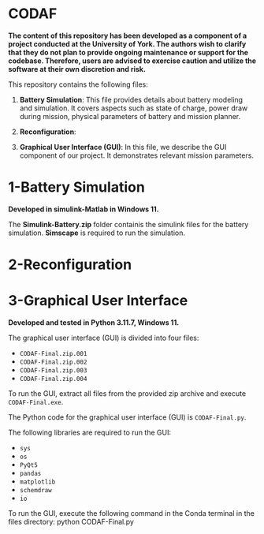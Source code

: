 # CODAF
**The content of this repository has been developed as a component of a project conducted at the University of York. The authors wish to clarify that they do not plan to provide ongoing maintenance or support for the codebase. Therefore, users are advised to exercise caution and utilize the software at their own discretion and risk.**

This repository contains the following files:

1. **Battery Simulation**: This file provides details about battery modeling and simulation. It covers aspects such as state of charge, power draw during mission, physical parameters of battery and mission planner.

2. **Reconfiguration**: 

3. **Graphical User Interface (GUI)**: In this file, we describe the GUI component of our project. It demonstrates relevant mission parameters.

# 1-Battery Simulation
**Developed in simulink-Matlab in Windows 11.**

The **Simulink-Battery.zip** folder containis the simulink files for the battery simulation. **Simscape** is required to run the simulation.

# 2-Reconfiguration

# 3-Graphical User Interface
**Developed and tested in Python 3.11.7, Windows 11.**

The graphical user interface (GUI) is divided into four files:

- `CODAF-Final.zip.001`
- `CODAF-Final.zip.002`
- `CODAF-Final.zip.003`
- `CODAF-Final.zip.004`

To run the GUI, extract all files from the provided zip archive and execute `CODAF-Final.exe`.

The Python code for the graphical user interface (GUI) is `CODAF-Final.py`. 

The following libraries are required to run the GUI:
- `sys`
- `os`
- `PyQt5`
- `pandas`
- `matplotlib`
- `schemdraw`
- `io`

To run the GUI, execute the following command in the Conda terminal in the files directory:
python CODAF-Final.py

